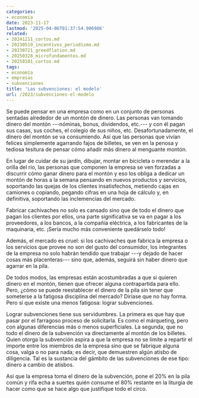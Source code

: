 ```yaml
---
categories:
- economía
date: 2023-11-17
lastmod: '2025-04-06T01:37:54.906986'
related:
- 20241211_cortos.md
- 20230519_incentivos_periodismo.md
- 20230721_greedflation.md
- 20250328_microfundamentos.md
- 20250101_cortos.md
tags:
- economía
- empresas
- subvenciones
title: 'Las subvenciones: el modelo'
url: /2023/subvenciones-el-modelo
---
```


Se puede pensar en una empresa como en un conjunto de personas sentadas alrededor de un montón de dinero. Las personas van tomando dinero del montón ---nóminas, bonus, dividendos, etc.--- y con él pagan sus casas, sus coches, el colegio de sus niños, etc. Desafortunadamente, el dinero del montón se va consumiendo. Así que las personas que vivían felices simplemente agarrando fajos de billetes, se ven en la penosa y tediosa tesitura de pensar cómo añadir más dinero al menguante montón.

En lugar de cuidar de su jardín, dibujar, montar en bicicleta o merendar a la orilla del río, las personas que componen la empresa se ven forzadas a discurrir cómo ganar dinero para el montón y eso los obliga a dedicar un montón de horas a la semana pensando en nuevos productos y servicios, soportando las quejas de los clientes insatisfechos, metiendo cajas en camiones o copiando, pegando cifras en una hoja de cálculo y, en definitiva, soportando las inclemencias del mercado.

Fabricar cachivaches no solo es cansado sino que de todo el dinero que pagan los clientes por ellos, una parte significativa se va en pagar a los proveedores, a los bancos, a la compañía eléctrica, a los fabricantes de la maquinaria, etc. ¡Sería mucho más conveniente quedárselo todo!

Además, el mercado es cruel: si los cachivaches que fabrica la empresa o los servicios que provee no son del gusto del consumidor, los integrantes de la empresa no solo habrán tendido que trabajar ---y dejado de hacer cosas más placenteras--- sino que, además, seguirá sin haber dinero que agarrar en la pila.

De todos modos, las empresas están acostumbradas a que si quieren dinero en el montón, tienen que ofrecer alguna contrapartida para ello. Pero, ¿cómo se puede reestablecer el dinero de la pila sin tener que someterse a la fatigosa disciplina del mercado? Diríase que no hay forma. Pero sí que existe una menos fatigosa: lograr subvenciones.

Lograr subvenciones tiene sus servidumbres. La primera es que hay que pasar por el farragoso proceso de solicitarla. Es como el márqueting, pero con algunas diferencias más o menos superficiales. La segunda, que no todo el dinero de la subvención va directamente al montón de los billetes. Quien otorga la subvención aspira a que la empresa no se limite a repartir el importe entre los miembros de la empresa sino que se fabrique alguna cosa, valga o no para nada; es decir, que demuestren algún atisbo de diligencia. Tal es la sustancia del gámbito de las subvenciones de ese tipo: dinero a cambio de atisbos.

Así que la empresa toma el dinero de la subvención, pone el 20% en la pila común y rifa echa a suertes quién consume el 80% restante en la liturgia de hacer como que se hace algo que justifique todo el circo.